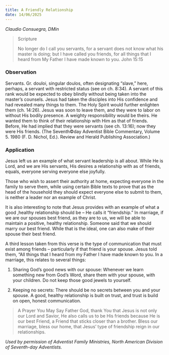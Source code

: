 ```yaml
---
title: A Friendly Relationship
date: 14/06/2025
---
```


_Claudio Consuegra, DMin_

> <p>Scripture</p>
> No longer do I call you servants, for a servant does not know what his master is doing; but I have called you friends, for all things that I heard from My Father I have made known to you. John 15:15

### Observation

Servants. Gr. douloi, singular doulos, often designating “slave,” here, perhaps, a servant with restricted status (see on ch. 8:34). A servant of this rank would be expected to obey blindly without being taken into the master’s counsels. Jesus had taken the disciples into His confidence and had revealed many things to them. The Holy Spirit would further enlighten them (ch. 14:26). Jesus was soon to leave them, and they were to labor on without His bodily presence. A weighty responsibility would be theirs. He wanted them to think of their relationship with Him as that of friends. Before, He had implied that they were servants (see ch. 13:16); now they were His friends. (The Seventh©day Adventist Bible Commentary, Volume 5. 1980 (F. D. Nichol, Ed.). Review and Herald Publishing Association.)

### Application

Jesus left us an example of what servant leadership is all about. While He is Lord, and we are His servants, His desires a relationship with as of friends, equals, everyone serving everyone else joyfully.

Those who wish to assert their authority at home, expecting everyone in the family to serve them, while using certain Bible texts to prove that as the head of the household they should expect everyone else to submit to them, is neither a leader nor an example of Christ.

It is also interesting to note that Jesus provides with an example of what a good ,healthy relationship should be – He calls it “friendship.” In marriage, if we are our spouses best friend, as they are to us, we will be able to maintain a positive, healthy relationship. Someone said that we should marry our best friend. While that is the ideal, one can also make of their spouse their best friend.

A third lesson taken from this verse is the type of communication that must exist among friends – particularly if that friend is your spouse. Jesus told them, “All things that I heard from my Father I have made known to you. In a marriage, this relates to several things:

1. Sharing God’s good news with our spouse: Whenever we learn something new from God’s Word, share them with your spouse, with your children. Do not keep those good jewels to yourself.

2. Keeping no secrets: There should be no secrets between you and your spouse. A good, healthy relationship is built on trust, and trust is build on open, honest communication.

> <callout>A Prayer You May Say</callout>
> Father God, thank You that Jesus is not only our Lord and Savior, He also calls us to be His friends because He is our best Friend, a Friend that sticks closer than a brother. Bless our marriage, bless our home, that Jesus’ type of friendship reign in our relationships.

_Used by permission of Adventist Family Ministries, North American Division of Seventh-day Adventists._